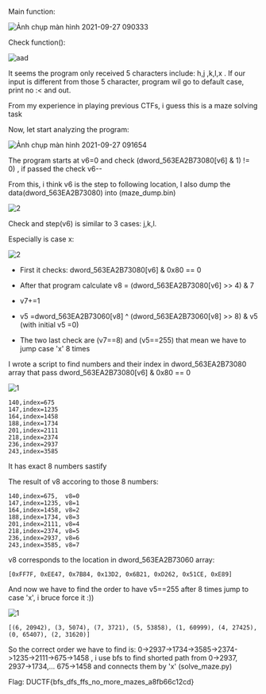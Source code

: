 Main function:

![Ảnh chụp màn hình 2021-09-27 090333](https://user-images.githubusercontent.com/91442807/134835038-8bff5787-9bce-43e6-b45a-aa9503467fd8.png)

Check function():

![aad](https://user-images.githubusercontent.com/91442807/134835049-cb06a712-7d76-4075-a609-aa220cf2f3de.png)

It seems the program only received 5 characters include: h,j ,k,l,x . If our input is different from those 5 character, program wil go to default case, print no :< and out.

From my experience in playing previous CTFs, i guess this is a maze solving task

Now, let start analyzing the program:

![Ảnh chụp màn hình 2021-09-27 091654](https://user-images.githubusercontent.com/91442807/134836069-74879737-00fa-448b-8430-ae03d2e69ec5.png)

The program starts at v6=0 and check (dword_563EA2B73080[v6] & 1) != 0) , if passed the check v6--

From this, i think v6 is the step to following location, I also dump the data(dword_563EA2B73080) into (maze_dump.bin)

![2](https://user-images.githubusercontent.com/91442807/134836591-d1143dc7-273a-40ab-8996-61270f8c2e51.png)

Check and step(v6) is similar to 3 cases: j,k,l.

Especially is case x:

![2](https://user-images.githubusercontent.com/91442807/134837212-7d8caa68-a8a1-4b0d-9480-67edcfdc424d.png)

+ First it checks: dword_563EA2B73080[v6] & 0x80 == 0

+ After that program calculate v8 = (dword_563EA2B73080[v6] >> 4) & 7

+ v7+=1

+ v5 =dword_563EA2B73060[v8] ^ (dword_563EA2B73060[v8] >> 8) & v5 (with initial v5 =0)

+ The two last check are (v7==8) and (v5==255)  that mean we have to jump case 'x' 8 times 

I wrote a script to find numbers and their index in dword_563EA2B73080 array that pass dword_563EA2B73080[v6] & 0x80 == 0

![1](https://user-images.githubusercontent.com/91442807/134838025-67743495-f5b4-44c7-a631-e6248bdee221.png)

    140,index=675
    147,index=1235
    164,index=1458
    188,index=1734
    201,index=2111
    218,index=2374
    236,index=2937
    243,index=3585
    
It has exact 8 numbers sastify

The result of v8 accoring to those 8 numbers:

    140,index=675,  v8=0
    147,index=1235, v8=1
    164,index=1458, v8=2
    188,index=1734, v8=3
    201,index=2111, v8=4
    218,index=2374, v8=5
    236,index=2937, v8=6
    243,index=3585, v8=7
    
v8 corresponds to the location in dword_563EA2B73060 array:

    [0xFF7F, 0xEE47, 0x7B84, 0x13D2, 0x6B21, 0xD262, 0x51CE, 0xE89]
    
And now we have to find the order to have v5==255 after 8 times jump to case 'x', i bruce force it :))

![1](https://user-images.githubusercontent.com/91442807/134839918-56326d29-b6a3-4a35-a7be-9558f5e95761.png)

    [(6, 20942), (3, 5074), (7, 3721), (5, 53858), (1, 60999), (4, 27425), (0, 65407), (2, 31620)]
    
 So the correct order we have to find is: 0->2937->1734->3585->2374->1235->2111->675->1458 , i use bfs to find shorted path from 0->2937, 2937->1734,... 675->1458 and connects them by 'x'  (solve_maze.py)
 
 
 Flag: DUCTF{bfs_dfs_ffs_no_more_mazes_a8fb66c12cd}
 
 














    
